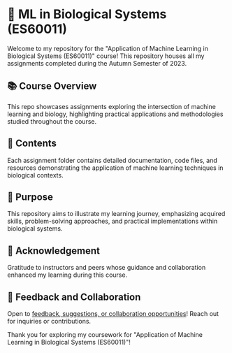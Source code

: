 # 🧬 ML in Biological Systems (ES60011)

Welcome to my repository for the "Application of Machine Learning in Biological Systems (ES60011)" course! This repository houses all my assignments completed during the Autumn Semester of 2023.

## 📚 Course Overview

This repo showcases assignments exploring the intersection of machine learning and biology, highlighting practical applications and methodologies studied throughout the course.

## 📁 Contents

Each assignment folder contains detailed documentation, code files, and resources demonstrating the application of machine learning techniques in biological contexts.

## 🎯 Purpose

This repository aims to illustrate my learning journey, emphasizing acquired skills, problem-solving approaches, and practical implementations within biological systems.

## 🙏 Acknowledgement

Gratitude to instructors and peers whose guidance and collaboration enhanced my learning during this course.

## 📩 Feedback and Collaboration

Open to [feedback, suggestions, or collaboration opportunities](mailto:ayush.parm.ise@gmail.com)! Reach out for inquiries or contributions.

Thank you for exploring my coursework for "Application of Machine Learning in Biological Systems (ES60011)"!
